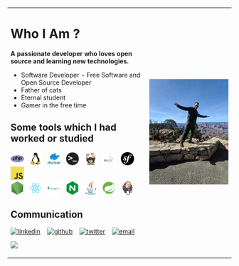 <table>
    <tr>
        <td>
            <h1> Who I Am ? </h1>
            <b>A passionate developer who loves open source and learning new technologies.</b>
            <ul>
                <li>Software Developer - Free Software and Open Source Developer</li>
                <li>Father of cats</li>
                <li>Eternal student</li>
                <li>Gamer in the free time</li>
            </ul>
            <h2> Some tools which I had worked or studied</h2>
            <img height="30" src="https://raw.githubusercontent.com/github/explore/master/topics/php/php.png"> &nbsp;
            <img height="30" src="https://raw.githubusercontent.com/github/explore/master/topics/linux/linux.png"> &nbsp;
            <img height="30" src="https://raw.githubusercontent.com/github/explore/master/topics/docker/docker.png"> &nbsp;
            <img height="30" src="https://raw.githubusercontent.com/github/explore/master/topics/terminal/terminal.png"> &nbsp;
            <img height="30" src="https://raw.githubusercontent.com/github/explore/master/topics/composer/composer.png"> &nbsp;
            <img height="30" src="https://raw.githubusercontent.com/github/explore/master/topics/mysql/mysql.png"> &nbsp;
            <img height="30" src="https://raw.githubusercontent.com/github/explore/master/topics/symfony/symfony.png"> &nbsp;
            <img height="30" src="https://raw.githubusercontent.com/github/explore/master/topics/javascript/javascript.png"> &nbsp;
            <br/>
            <img height="30" src="https://raw.githubusercontent.com/github/explore/master/topics/nodejs/nodejs.png"> &nbsp;
            <img height="30" src="https://raw.githubusercontent.com/github/explore/master/topics/react/react.png"> &nbsp;
            <img height="30" src="https://raw.githubusercontent.com/github/explore/master/topics/mongodb/mongodb.png"> &nbsp;
            <img height="30" src="https://raw.githubusercontent.com/github/explore/master/topics/nginx/nginx.png"> &nbsp;
            <img height="30" src="https://raw.githubusercontent.com/github/explore/master/topics/java/java.png"> &nbsp;
            <img height="30" src="https://raw.githubusercontent.com/github/explore/master/topics/spring-boot/spring-boot.png"> &nbsp;
            <img height="30" src="https://raw.githubusercontent.com/github/explore/master/topics/jenkins/jenkins.png"> &nbsp;
            <h2> Communication </h2>

[![linkedin](https://user-images.githubusercontent.com/25087769/87172072-530a5080-c2dc-11ea-8e2c-8ee4dbf3394b.png)](https://www.linkedin.com/in/guilhermefontans) &nbsp;&nbsp;
[![github](https://user-images.githubusercontent.com/25087769/87176037-2c4f1880-c2e2-11ea-8a13-41c90b711b9f.png)](https://github.com/guilhermefontans) &nbsp;&nbsp;
[![twitter](https://user-images.githubusercontent.com/25087769/87172407-de83e180-c2dc-11ea-9479-a894758266c3.png)](https://www.twitter.com/NunesFontans) &nbsp;&nbsp;
[![email](https://user-images.githubusercontent.com/25087769/87174308-a4680f00-c2df-11ea-90b0-5fa1fa76d2f1.png)](mailto:guilherme.fontans@gmail.com)
            <p>
                <img src="https://komarev.com/ghpvc/?username=guilhermefontans&color=blueviolet">
            </p>
        </td>   
        <td>
            <img src="https://raw.githubusercontent.com/guilhermefontans/guilhermefontans/main/.github/images/IMG_20191021_144130.jpg" width="500">
        </td>
    </tr>
</table>

